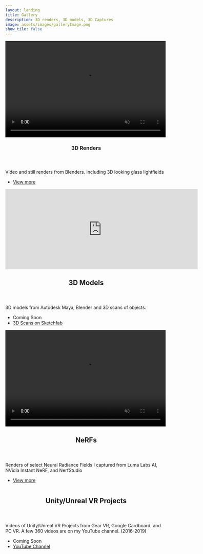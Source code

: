 ```yaml
---
layout: landing
title: Gallery
description: 3D renders, 3D models, 3D Captures
image: assets/images/galleryImage.png
show_tile: false
---
```


<!-- Main -->
<div id="main">




<!--
<section id="one">
	<div class="inner">
		<header class="major">
			<h2>Gallery</h2>
		</header>
		<p></p>
	</div>
</section>
-->
<!-- 3D Renders  -->
<section id="two" class="spotlights">
	<section>
		<video id="v0" width=500px height=300px autoplay loop muted controls>
    <source src="assets/videos/Polygon_Sunrise_Cyrus_Vachha.mp4" type="video/mp4" />
  </video>
		<div class="content">
			<div class="inner">
				<header class="major">
					<h3>3D Renders</h3>
				</header>
				<p>Video and still renders from Blenders. Including 3D looking glass lightfields</p>
				<ul class="actions">
					<!-- href="renders_3d_gallery.html"-->
					<li><a  href="renders_3d_gallery.html" class="button">View more</a></li>
				</ul>
			</div>
		</div>
	</section>
	<section>
		<iframe style="width: 600px; height: 250px;" src="https://blocks.glass/embed/1540" frameborder="0" allow="xr-spatial-tracking; accelerometer; gyroscope; magnetometer"></iframe>
		<div class="content">
			<div class="inner">
				<header class="major">
					<h2>3D Models</h2>
				</header>
				<p>3D models from Autodesk Maya, Blender and 3D scans of objects.</p>
				<ul class="actions">
					<!-- "models_3d_gallery.html"-->
					<li><a  class="button">Coming Soon</a></li>
					<li> <a href="https://sketchfab.com/cvachha549" class="button">3D Scans on Sketchfab</a></li>
				</ul>
			</div>
		</div>
</section>
	<section id="three">
		<video id="v0" width=500px height=300px autoplay loop muted controls>
			<source src="assets/videos/berkeleyBuildingsLuma.mp4" type="video/mp4" />
		</video>
		<div class="content">
			<div class="inner">
				<header class="major">
					<h2>NeRFs</h2>
				</header>
				<p>Renders of select Neural Radiance Fields I captured from Luma Labs AI, NVidia Instant NeRF, and NerfStudio</p>
				<ul class="actions">
					<li><a href="nerf_gallery.html" class="button">View more</a></li>
				</ul>
			</div>
		</div>
	</section>
	<section id="three">
		<a class="image">
			<img src="{% link assets/images/vrgames_banner.PNG %}" alt="" data-position="25% 25%" />
		</a>
		<div class="content">
			<div class="inner">
				<header class="major">
					<h2>Unity/Unreal VR Projects</h2>
				</header>
				<p>Videos of Unity/Unreal VR Projects from Gear VR, Google Cardboard, and PC VR. A few 360 videos are on my YouTube channel. (2016-2019)</p>
				<ul class="actions">
					<li><a class="button">Coming Soon</a></li>
					<li><a href="https://www.youtube.com/channel/UCil6yg2M9cTtPu0DQoGs_bg" class="button">YouTube Channel</a></li>
				</ul>
			</div>
		</div>
	</section>
</section>
<!--
<section id="three">
	<div class="inner">
		<header class="major">
			<h2>Extra</h2>
		</header>
		<p>Additional projects or scenes rendered </p>
        <ul class="actions">
			<li><a class="button">Coming Soon</a></li>
		</ul>
	</div>
</section>
-->

<!--
<iframe style="width: 100%; height: 100%;" src="https://blocks.glass/embed/1524" frameborder="0" allow="xr-spatial-tracking; accelerometer; gyroscope; magnetometer"></iframe>

<iframe style="width: 1000px; height: 555px;" src="https://blocks.glass/embed/1563" frameborder="0" allow="xr-spatial-tracking; accelerometer; gyroscope; magnetometer"></iframe>

<iframe style="width: 1000px; height: 555px;" src="https://blocks.glass/embed/1553" frameborder="0" allow="xr-spatial-tracking; accelerometer; gyroscope; magnetometer"></iframe>

<iframe style="width: 1000px; height: 555px;" src="https://blocks.glass/embed/1540" frameborder="0" allow="xr-spatial-tracking; accelerometer; gyroscope; magnetometer"></iframe>

<iframe style="width: 1000px; height: 555px;" src="https://blocks.glass/embed/1570" frameborder="0" allow="xr-spatial-tracking; accelerometer; gyroscope; magnetometer"></iframe>

<iframe style="width: 1000px; height: 555px;" src="https://blocks.glass/embed/1572" frameborder="0" allow="xr-spatial-tracking; accelerometer; gyroscope; magnetometer"></iframe>

<iframe style="width: 1000px; height: 555px;" src="https://blocks.glass/embed/1579" frameborder="0" allow="xr-spatial-tracking; accelerometer; gyroscope; magnetometer"></iframe>

<iframe style="width: 900px; height: 1600px;" src="https://blocks.glass/embed/1576" frameborder="0" allow="xr-spatial-tracking; accelerometer; gyroscope; magnetometer"></iframe>
-->